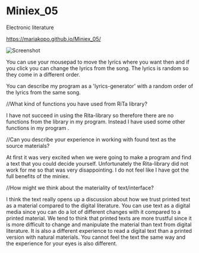 # Miniex_05
Electronic literature

https://mariakopo.github.io/Miniex_05/

![Screenshot](https://github.com/mariakopo/Miniex_05/blob/gh-pages/Sk%C3%A6rmbillede%202017-03-12%20kl.%2012.58.43.png)


You can use your mousepad to move the lyrics where you want then and if you click you can change the lyrics from the song. The lyrics is random so they come in a different order. 

You can describe my program as a 'lyrics-generator' with a random order of the lyrics from the same song. 



//What kind of functions you have used from RiTa library?

I have not succeed in using the Rita-library so therefore there are no functions from the library in my program. Instead I have used some other functions in my program .
		 
     

//Can you describe your experience in working with found text as the source materials?

At first it was very excited when we were going to make a program and find a text that you could decide yourself. Unfortunately the Rita-library did not work for me so that was very disappointing. I do not feel like I have got the full benefits of the miniex. 
		


//How might we think about the materiality of text/interface?
		
I think the text really opens up a discussion about how we trust printed text as a material compared to the digital literature. You can use text as a digital media since you can do a lot of different changes with it compared to a printed material. We tend to think that printed texts are more trustful since it is more difficult to change and manipulate the material than text from digital literature. 
It is also a different experience to read a digital text than a printed version with natural materials. You cannot feel the text the same way and the experience for your eyes is also different. 
